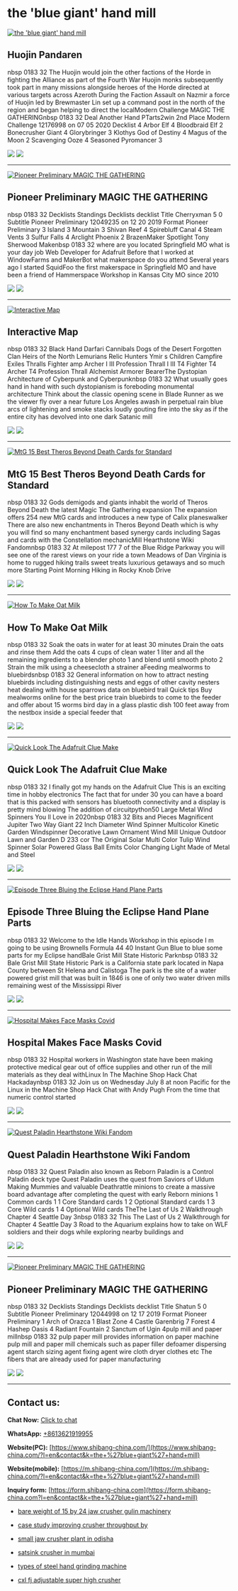 # the 'blue giant' hand mill

<a href="https://swt.shibang-china.com/?l=en&img&k=the+%27blue+giant%27+hand+mill" target="_blank">![the 'blue giant' hand mill](http://static.shibang-china.com/all-800x300/880.jpg)</a>

## Huojin Pandaren
nbsp 0183 32 The Huojin would join the other factions of the Horde in fighting the Alliance as part of the Fourth War Huojin monks subsequently took part in many missions alongside heroes of the Horde directed at various targets across Azeroth During the Faction Assault on Nazmir a force of Huojin led by Brewmaster Lin set up a command post in the north of the region and began helping to direct the localModern Challenge MAGIC THE GATHERINGnbsp 0183 32 Deal Another Hand PTarts2win 2nd Place Modern Challenge 12176998 on 07 05 2020 Decklist 4 Arbor Elf 4 Bloodbraid Elf 2 Bonecrusher Giant 4 Glorybringer 3 Klothys God of Destiny 4 Magus of the Moon 2 Scavenging Ooze 4 Seasoned Pyromancer 3


<a href="https://whatsapp.shibangsoft.com/WhatsApp.php" target="_blank" title="WhatsApp">![](http://static.shibang-china.com/icon/whatsapp.png)</a> <a href="https://swt.shibang-china.com/?l=en&icon&k=the+%27blue+giant%27+hand+mill" target="_blank">![](http://static.shibang-china.com/icon/chat-en.png)</a>

---

<a href="https://swt.shibang-china.com/?l=en&img&k=the+%27blue+giant%27+hand+mill" target="_blank">![Pioneer Preliminary MAGIC THE GATHERING](http://static.shibang-china.com/all-800x300/841.jpg)</a>

## Pioneer Preliminary MAGIC THE GATHERING
nbsp 0183 32 Decklists Standings Decklists decklist Title Cherryxman 5 0 Subtitle Pioneer Preliminary 12049235 on 12 20 2019 Format Pioneer Preliminary 3 Island 3 Mountain 3 Shivan Reef 4 Spirebluff Canal 4 Steam Vents 3 Sulfur Falls 4 Arclight Phoenix 2 BrazenMaker Spotlight Tony Sherwood Makenbsp 0183 32 where are you located Springfield MO what is your day job Web Developer for Adafruit Before that I worked at WindowFarms and MakerBot what makerspace do you attend Several years ago I started SquidFoo the first makerspace in Springfield MO and have been a friend of Hammerspace Workshop in Kansas City MO since 2010


<a href="https://whatsapp.shibangsoft.com/WhatsApp.php" target="_blank" title="WhatsApp">![](http://static.shibang-china.com/icon/whatsapp.png)</a> <a href="https://swt.shibang-china.com/?l=en&icon&k=the+%27blue+giant%27+hand+mill" target="_blank">![](http://static.shibang-china.com/icon/chat-en.png)</a>

---

<a href="https://swt.shibang-china.com/?l=en&img&k=the+%27blue+giant%27+hand+mill" target="_blank">![Interactive Map](http://static.shibang-china.com/all-800x300/1146.jpg)</a>

## Interactive Map
nbsp 0183 32 Black Hand Darfari Cannibals Dogs of the Desert Forgotten Clan Heirs of the North Lemurians Relic Hunters Ymir s Children Campfire Exiles Thralls Fighter amp Archer I III Profession Thrall I III T4 Fighter T4 Archer T4 Profession Thrall Alchemist Armorer BearerThe Dystopian Architecture of Cyberpunk and Cyberpunknbsp 0183 32 What usually goes hand in hand with such dystopianism is foreboding monumental architecture Think about the classic opening scene in Blade Runner as we the viewer fly over a near future Los Angeles awash in perpetual rain blue arcs of lightening and smoke stacks loudly gouting fire into the sky as if the entire city has devolved into one dark Satanic mill


<a href="https://whatsapp.shibangsoft.com/WhatsApp.php" target="_blank" title="WhatsApp">![](http://static.shibang-china.com/icon/whatsapp.png)</a> <a href="https://swt.shibang-china.com/?l=en&icon&k=the+%27blue+giant%27+hand+mill" target="_blank">![](http://static.shibang-china.com/icon/chat-en.png)</a>

---

<a href="https://swt.shibang-china.com/?l=en&img&k=the+%27blue+giant%27+hand+mill" target="_blank">![MtG 15 Best Theros Beyond Death Cards for Standard](http://static.shibang-china.com/all-800x300/1153.jpg)</a>

## MtG 15 Best Theros Beyond Death Cards for Standard
nbsp 0183 32 Gods demigods and giants inhabit the world of Theros Beyond Death the latest Magic The Gathering expansion The expansion offers 254 new MtG cards and introduces a new type of Calix planeswalker There are also new enchantments in Theros Beyond Death which is why you will find so many enchantment based synergy cards including Sagas and cards with the Constellation mechanicMill Hearthstone Wiki Fandomnbsp 0183 32 At milepost 177 7 of the Blue Ridge Parkway you will see one of the rarest views on your ride a town Meadows of Dan Virginia is home to rugged hiking trails sweet treats luxurious getaways and so much more Starting Point Morning Hiking in Rocky Knob Drive


<a href="https://whatsapp.shibangsoft.com/WhatsApp.php" target="_blank" title="WhatsApp">![](http://static.shibang-china.com/icon/whatsapp.png)</a> <a href="https://swt.shibang-china.com/?l=en&icon&k=the+%27blue+giant%27+hand+mill" target="_blank">![](http://static.shibang-china.com/icon/chat-en.png)</a>

---

<a href="https://swt.shibang-china.com/?l=en&img&k=the+%27blue+giant%27+hand+mill" target="_blank">![How To Make Oat Milk](http://static.shibang-china.com/all-800x300/398.jpg)</a>

## How To Make Oat Milk
nbsp 0183 32 Soak the oats in water for at least 30 minutes Drain the oats and rinse them Add the oats 4 cups of clean water 1 liter and all the remaining ingredients to a blender photo 1 and blend until smooth photo 2 Strain the milk using a cheesecloth a strainer aFeeding mealworms to bluebirdsnbsp 0183 32 General information on how to attract nesting bluebirds including distinguishing nests and eggs of other cavity nesters heat dealing with house sparrows data on bluebird trail Quick tips Buy mealworms online for the best price train bluebirds to come to the feeder and offer about 15 worms bird day in a glass plastic dish 100 feet away from the nestbox inside a special feeder that


<a href="https://whatsapp.shibangsoft.com/WhatsApp.php" target="_blank" title="WhatsApp">![](http://static.shibang-china.com/icon/whatsapp.png)</a> <a href="https://swt.shibang-china.com/?l=en&icon&k=the+%27blue+giant%27+hand+mill" target="_blank">![](http://static.shibang-china.com/icon/chat-en.png)</a>

---

<a href="https://swt.shibang-china.com/?l=en&img&k=the+%27blue+giant%27+hand+mill" target="_blank">![Quick Look The Adafruit Clue Make](http://static.shibang-china.com/all-800x300/213.jpg)</a>

## Quick Look The Adafruit Clue Make
nbsp 0183 32 I finally got my hands on the Adafruit Clue This is an exciting time in hobby electronics The fact that for under 30 you can have a board that is this packed with sensors has bluetooth connectivity and a display is pretty mind blowing The addition of circuitpython50 Large Metal Wind Spinners You ll Love in 2020nbsp 0183 32 Bits and Pieces Magnificent Jupiter Two Way Giant 22 Inch Diameter Wind Spinner Multicolor Kinetic Garden Windspinner Decorative Lawn Ornament Wind Mill Unique Outdoor Lawn and Garden D 233 cor The Original Solar Multi Color Tulip Wind Spinner Solar Powered Glass Ball Emits Color Changing Light Made of Metal and Steel


<a href="https://whatsapp.shibangsoft.com/WhatsApp.php" target="_blank" title="WhatsApp">![](http://static.shibang-china.com/icon/whatsapp.png)</a> <a href="https://swt.shibang-china.com/?l=en&icon&k=the+%27blue+giant%27+hand+mill" target="_blank">![](http://static.shibang-china.com/icon/chat-en.png)</a>

---

<a href="https://swt.shibang-china.com/?l=en&img&k=the+%27blue+giant%27+hand+mill" target="_blank">![Episode Three Bluing the Eclipse Hand Plane Parts](http://static.shibang-china.com/all-800x300/1040.jpg)</a>

## Episode Three Bluing the Eclipse Hand Plane Parts
nbsp 0183 32 Welcome to the Idle Hands Workshop in this episode I m going to be using Brownells Formula 44 40 Instant Gun Blue to blue some parts for my Eclipse handBale Grist Mill State Historic Parknbsp 0183 32 Bale Grist Mill State Historic Park is a California state park located in Napa County between St Helena and Calistoga The park is the site of a water powered grist mill that was built in 1846 is one of only two water driven mills remaining west of the Mississippi River


<a href="https://whatsapp.shibangsoft.com/WhatsApp.php" target="_blank" title="WhatsApp">![](http://static.shibang-china.com/icon/whatsapp.png)</a> <a href="https://swt.shibang-china.com/?l=en&icon&k=the+%27blue+giant%27+hand+mill" target="_blank">![](http://static.shibang-china.com/icon/chat-en.png)</a>

---

<a href="https://swt.shibang-china.com/?l=en&img&k=the+%27blue+giant%27+hand+mill" target="_blank">![Hospital Makes Face Masks Covid](http://static.shibang-china.com/all-800x300/413.jpg)</a>

## Hospital Makes Face Masks Covid
nbsp 0183 32 Hospital workers in Washington state have been making protective medical gear out of office supplies and other run of the mill materials as they deal withLinux In The Machine Shop Hack Chat Hackadaynbsp 0183 32 Join us on Wednesday July 8 at noon Pacific for the Linux in the Machine Shop Hack Chat with Andy Pugh From the time that numeric control started


<a href="https://whatsapp.shibangsoft.com/WhatsApp.php" target="_blank" title="WhatsApp">![](http://static.shibang-china.com/icon/whatsapp.png)</a> <a href="https://swt.shibang-china.com/?l=en&icon&k=the+%27blue+giant%27+hand+mill" target="_blank">![](http://static.shibang-china.com/icon/chat-en.png)</a>

---

<a href="https://swt.shibang-china.com/?l=en&img&k=the+%27blue+giant%27+hand+mill" target="_blank">![Quest Paladin Hearthstone Wiki Fandom](http://static.shibang-china.com/all-800x300/550.jpg)</a>

## Quest Paladin Hearthstone Wiki Fandom
nbsp 0183 32 Quest Paladin also known as Reborn Paladin is a Control Paladin deck type Quest Paladin uses the quest from Saviors of Uldum Making Mummies and valuable Deathrattle minions to create a massive board advantage after completing the quest with early Reborn minions 1 Common cards 1 1 Core Standard cards 1 2 Optional Standard cards 1 3 Core Wild cards 1 4 Optional Wild cards TheThe Last of Us 2 Walkthrough Chapter 4 Seattle Day 3nbsp 0183 32 This The Last of Us 2 Walkthrough for Chapter 4 Seattle Day 3 Road to the Aquarium explains how to take on WLF soldiers and their dogs while exploring nearby buildings and


<a href="https://whatsapp.shibangsoft.com/WhatsApp.php" target="_blank" title="WhatsApp">![](http://static.shibang-china.com/icon/whatsapp.png)</a> <a href="https://swt.shibang-china.com/?l=en&icon&k=the+%27blue+giant%27+hand+mill" target="_blank">![](http://static.shibang-china.com/icon/chat-en.png)</a>

---

<a href="https://swt.shibang-china.com/?l=en&img&k=the+%27blue+giant%27+hand+mill" target="_blank">![Pioneer Preliminary MAGIC THE GATHERING](http://static.shibang-china.com/all-800x300/970.jpg)</a>

## Pioneer Preliminary MAGIC THE GATHERING
nbsp 0183 32 Decklists Standings Decklists decklist Title Shatun 5 0 Subtitle Pioneer Preliminary 12044998 on 12 17 2019 Format Pioneer Preliminary 1 Arch of Orazca 1 Blast Zone 4 Castle Garenbrig 7 Forest 4 Hashep Oasis 4 Radiant Fountain 2 Sanctum of Ugin 4pulp mill and paper millnbsp 0183 32 pulp paper mill provides information on paper machine pulp mill and paper mill chemicals such as paper filler defoamer dispersing agent starch sizing agent fixing agent wire cloth dryer clothes etc The fibers that are already used for paper manufacturing


<a href="https://whatsapp.shibangsoft.com/WhatsApp.php" target="_blank" title="WhatsApp">![](http://static.shibang-china.com/icon/whatsapp.png)</a> <a href="https://swt.shibang-china.com/?l=en&icon&k=the+%27blue+giant%27+hand+mill" target="_blank">![](http://static.shibang-china.com/icon/chat-en.png)</a>

---
## Contact us:

**Chat Now:** [Click to chat](https://swt.shibang-china.com?l=en&contact&k=the+%27blue+giant%27+hand+mill)

**WhatsApp:**  [+8613621919955](https://whatsapp.shibangsoft.com/WhatsApp.php)

**Website(PC):** [https://www.shibang-china.com/](https://www.shibang-china.com/?l=en&contact&k=the+%27blue+giant%27+hand+mill)

**Website(mobile):** [https://m.shibang-china.com/](https://m.shibang-china.com/?l=en&contact&k=the+%27blue+giant%27+hand+mill)

**Inquiry form:** [https://form.shibang-china.com](https://form.shibang-china.com?l=en&contact&k=the+%27blue+giant%27+hand+mill)

* [bare weight of 15 by 24 jaw crusher gulin machinery](../170/bare%20weight%20of%2015%20by%2024%20jaw%20crusher%20gulin%20machinery.md)

* [case study improving crusher throughput by](../169/case%20study%20improving%20crusher%20throughput%20by.md)

* [small jaw crusher plant in odisha](../170/small%20jaw%20crusher%20plant%20in%20odisha.md)

* [satsink crusher in mumbai](../166/satsink%20crusher%20in%20mumbai.md)

* [types of steel hand grinding machine](../168/types%20of%20steel%20hand%20grinding%20machine.md)

* [cxl fj adjustable super high crusher](../167/cxl%20fj%20adjustable%20super%20high%20crusher.md)
